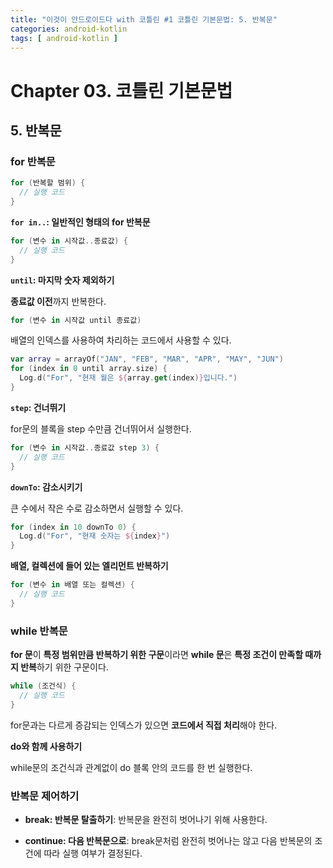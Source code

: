 ```yaml
---
title: "이것이 안드로이드다 with 코틀린 #1 코틀린 기본문법: 5. 반복문"
categories: android-kotlin
tags: [ android-kotlin ]
---
```


# Chapter 03. 코틀린 기본문법

## 5. 반복문

### for 반복문

```kotlin
for (반복할 범위) {
  // 실행 코드
}
```

**``for in..``: 일반적인 형태의 for 반복문**

```kotlin
for (변수 in 시작값..종료값) {
  // 실행 코드
}
```

**`until`: 마지막 숫자 제외하기**

**종료값 이전**까지 반복한다.

```kotlin
for (변수 in 시작값 until 종료값)
```

배열의 인덱스를 사용하여 차리하는 코드에서 사용할 수 있다.

```kotlin
var array = arrayOf("JAN", "FEB", "MAR", "APR", "MAY", "JUN")
for (index in 0 until array.size) {
  Log.d("For", "현재 월은 ${array.get(index)}입니다.")
}
```

**`step`: 건너뛰기**

for문의 블록을 step 수만큼 건너뛰어서 실행한다. 

```kotlin
for (변수 in 시작값..종료값 step 3) {
  // 실행 코드
}
```

**`downTo`: 감소시키기**

큰 수에서 작은 수로 감소하면서 실행할 수 있다. 

```kotlin
for (index in 10 downTo 0) {
  Log.d("For", "현재 숫자는 ${index}")
}
```

**배열, 컬렉션에 들어 있는 엘리먼트 반복하기**

```kotlin
for (변수 in 배열 또는 컬렉션) {
  // 실행 코드
}
```

### while 반복문

**for 문**이 **특정 범위만큼 반복하기 위한 구문**이라면 **while 문**은 **특정 조건이 만족할 때까지 반복**하기 위한 구문이다.

```kotlin
while (조건식) {
  // 실행 코드
}
```

for문과는 다르게 증감되는 인덱스가 있으면 **코드에서 직접 처리**해야 한다. 

**do와 함께 사용하기**

while문의 조건식과 관계없이 do 블록 안의 코드를 한 번 실행한다.

### 반복문 제어하기

- **break: 반복문 탈출하기**: 반복문을 완전히 벗어나기 위해 사용한다.

- **continue: 다음 반복문으로**: break문처럼 완전히 벗어나는 않고 다음 반복문의 조건에 따라 실행 여부가 결정된다.

